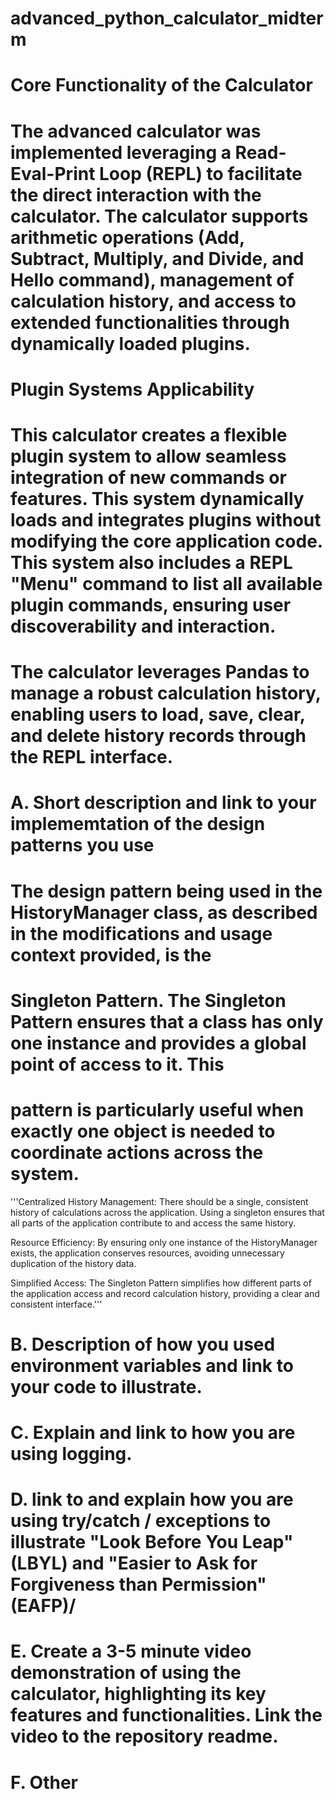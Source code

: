 # advanced_python_calculator_midterm

# Core Functionality of the Calculator
# The advanced calculator was implemented leveraging a Read-Eval-Print Loop (REPL) to facilitate the direct interaction with the calculator. The calculator supports arithmetic operations (Add, Subtract, Multiply, and Divide, and Hello command), management of calculation history, and access to extended functionalities through dynamically loaded plugins.

# Plugin Systems Applicability
# This calculator creates a flexible plugin system to allow seamless integration of new commands or features. This system dynamically loads and integrates plugins without modifying the core application code. This system also includes a REPL "Menu" command to list all available plugin commands, ensuring user discoverability and interaction.

# The calculator leverages Pandas to manage a robust calculation history, enabling users to load, save, clear, and delete history records through the REPL interface.

# A. Short description and link to your implememtation of the design patterns you use
# The design pattern being used in the HistoryManager class, as described in the modifications and usage context provided, is the # 
# Singleton Pattern. The Singleton Pattern ensures that a class has only one instance and provides a global point of access to it. This 
# pattern is particularly useful when exactly one object is needed to coordinate actions across the system.

'''Centralized History Management: There should be a single, consistent history of calculations across the application. Using a singleton ensures that all parts of the application contribute to and access the same history.

Resource Efficiency: By ensuring only one instance of the HistoryManager exists, the application conserves resources, avoiding unnecessary duplication of the history data.

Simplified Access: The Singleton Pattern simplifies how different parts of the application access and record calculation history, providing a clear and consistent interface.'''

# B. Description of how you used environment variables and link to your code to illustrate.

# C. Explain and link to how you are using logging.

# D. link to and explain how you are using try/catch / exceptions to illustrate "Look Before You Leap" (LBYL) and "Easier to Ask for Forgiveness than Permission" (EAFP)/

# E. Create a 3-5 minute video demonstration of using the calculator, highlighting its key features and functionalities. Link the video to the repository readme.

# F. Other
